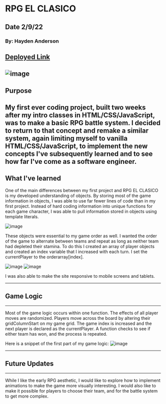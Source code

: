 # RPG EL CLASICO

## Date 2/9/22

### By: Hayden Anderson
[Deployed Link](https://rpgelclasico.surge.sh/)
---
![image](https://i.imgur.com/qMd1Z8M.png)
---
## Purpose
My first ever coding project, built two weeks after my intro classes in HTML/CSS/JavaScript, was to make a basic RPG battle system. I decided to return to that concept and remake a similar system, again limiting myself to vanilla HTML/CSS/JavaScript, to implement the new concepts I've subsequently learned and to see how far I've come as a software engineer.
--
## What I've learned
One of the main differences between my first project and RPG EL CLASICO is my developed understanding of objects. By storing most of the game information in objects, I was able to use far fewer lines of code than in my first project. Instead of hard coding information into unique functions for each game character, I was able to pull information stored in objects using template literals. 

![image](https://i.imgur.com/ugvQRPG.png)

These objects were essential to my game order as well. I wanted the order of the game to alternate between teams and repeat as long as neither team had depleted their stamina. To do this I created an array of player objects and created an index variable that I increased with each turn. I set the currentPlayer to the orderarray[index]. 

![image](https://i.imgur.com/fvL9iGS.png)
![image](https://i.imgur.com/Gq7xJeh.png)

I was also able to make the site responsive to mobile screens and tablets.

---
## Game Logic
---
Most of the game logic occurs within one function. The effects of all player moves are randomized. Players move across the board by altering their gridColumnStart on my game grid. The game index is increased and the next player is declared as the currentPlayer. A function checks to see if either team has won, and the process is repeated.

Here is a snippet of the first part of my game logic:
![image](https://i.imgur.com/iaKqcH9.png)

---
## Future Updates
---

While I like the early RPG aesthetic, I would like to explore how to implement animations to make the game more visually interesting. I would also like to make it possible for players to choose their team, and for the battle system to get more complex.

